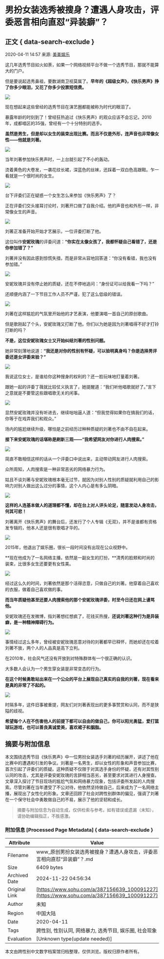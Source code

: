 # 男扮女装选秀被搜身？遭遇人身攻击，评委恶言相向直怼“异装癖”？

## 正文 { data-search-exclude }

2020-04-11 14:57 来源: [美美娱乐](https://www.sohu.com/a/387156639_100091227?spm=smpc.content-abroad.content.1.1732251350508mxJOBCU)

这几年选秀节目如火如荼，如果一个网络视频平台不做一个选秀节目，那就不能算大的门户。

但是要说起选秀鼻祖，要数湖南卫视莫属了。**早年的《超级女声》，《快乐男声》挣了你多少眼泪，又花了你多少投票短信费。**

![](http://5b0988e595225.cdn.sohucs.com/images/20200411/c103eadc9aee473ba29ca153c94d48b1.JPG)

现在想起来这些曾经的选秀节目在演艺圈都能被称为时代的眼泪了。

暴露年龄的时刻到了！曾经狂热追过《快乐男声》的观众应该不会忘记，2010年，成都唱区的35强，曾经有一个十分特别的选手。

**虽然是男生，但是却以女生的装束出现比赛。而且不仅是外形，连声音也非常像女性——他就是刘著。**

![](http://5b0988e595225.cdn.sohucs.com/images/20200411/bedaafbb81894c1880dc036522e60199.JPG)

当年刘著参加快乐男声时，一上台就引起了不小的轰动。

烫着黄色的大卷发，一袭花纹长裙，深蓝色的丝袜，还踩着一双白色高跟鞋。乍一看就是一个很时尚的女生。

![](http://5b0988e595225.cdn.sohucs.com/images/20200411/a516b5bfbf8943e289dbff180bb91fe8.JPG)

台下评委们正在疑惑一个女生怎么来参加《快乐男声》了？

正在评委们交头接耳讨论时，刘著开口做了自我介绍。他的声音也和外形一样，非常像女生的声音。

![](http://5b0988e595225.cdn.sohucs.com/images/20200411/19f1fc9e926a4b66a4cc8db167ec24cf.JPG)

刘著正准备开始开始才艺展示，一位评委打断了他。

这位叫作**安妮玫瑰**的评委问道：**“你实在太像女孩了，我都怀疑自己看错了，还是你参加错了？”**

刘著并没有因此感到惊慌失措，而是非常从容地回答道：“你没有看错，我也没有参加错。”

![](http://5b0988e595225.cdn.sohucs.com/images/20200411/f0378c24063e4487b7132b3dec1e9fe0.JPG)

安妮玫瑰并没有停止她的质疑，还在不停地追问：“身份证可以给我看一下吗？”

还顺便内涵了一下节目工作人员不严谨，犯了这么低级的错误。

![](http://5b0988e595225.cdn.sohucs.com/images/20200411/05257c57d3ea404ea1419fe0b0fe8aa8.JPG)

刘著在这样尴尬的气氛里开始他的才艺表演，他要演唱一首自己的原创歌曲。

但是歌刚起了个头，安妮玫瑰又打断了他。你们以为她是因为刘著唱得不好才打铃打断的吗？

**不是，这位安妮玫瑰女士又开始纠结刘著的性别问题。**

她非常刻薄地说道：**“我还是对你的性别有怀疑，可以验明真身吗？你是选择男评委还是女评委来验？”**

![](http://5b0988e595225.cdn.sohucs.com/images/20200411/729933d6dc544eabb07e662ca1b8edcf.JPG)

我说这位女士，是谁给你这种搜身的权利的？还一脸玩味地打量着刘著。

跟她一起的评委丁薇就比较仗义执言了，她提醒道：“我们听他唱歌就好了。”言下之意就是不要管这些跟唱歌无关的闲事。

![](http://5b0988e595225.cdn.sohucs.com/images/20200411/5100552b112943e9a63313176d8f64ec.JPG)

显然安妮玫瑰并没有听进去，继续咄咄逼人道：“但我觉得如果你在搞我们的话，你等于在戏弄我们和观众。”

场内的尴尬继续升级，哪怕是之前经历过种种质疑的刘著也不由不自在起来。

**接下来安妮玫瑰的话堪称是刷新三观——“我希望网友对你进行人肉搜索。”**

![](http://5b0988e595225.cdn.sohucs.com/images/20200411/ba881b12578e4d5f8d33b1ff5b14ea6a.JPG)

简直不敢相信这样的话从一个评委口中说出来，主动带动网友进行人肉搜索。

众所周知，人肉搜索是一种非常恶劣的网络暴力行为。

姑且不谈刘著与安妮玫瑰根本毫无过节，就因为对别人性别的质疑就利用自己的影响力对别人做出这么过分的事情，这个人内心是有多么阴暗。

![](http://5b0988e595225.cdn.sohucs.com/images/20200411/d8e19fd5241d47d1927f54e48fbbe7e3.png)

**这样的人连基本做人的道理都不懂，却在台上对人评头论足，随意发动人身攻击，何其可悲！**

刘著离开《快乐男声》的舞台后，还发行了个人专辑《无双》，并不是谁都有资格发专辑的，他本人还是很有歌唱才华的。

![](http://5b0988e595225.cdn.sohucs.com/images/20200411/7d51e11056f3462d9897f7311e4a202b.JPG)

2015年，他退出了娱乐圈，很长一段时间没有出现在公众视野中。

**现在他成为了一名网络主播，依然是一副女生的打扮，**清秀的脸颊和时尚的装束，比很多女生还要更有女性美。

![](http://5b0988e595225.cdn.sohucs.com/images/20200411/a6d5eb776b774bbaa8e73b16243db934.png)

经过这么久的时间，刘著依然是那个活得恣意，只做自己的刘著。他穿着自己喜欢的衣服，做着自己喜欢做的事。

**而当年质疑他甚至还要人肉搜索他的那个安妮玫瑰评委，时至今日还在网上谩骂他。**

安妮玫瑰还在发微博，指刘著想红想疯了，花钱买热搜，**还说刘著这种行为是异装癖，是一种精神障碍行为。**

![](http://5b0988e595225.cdn.sohucs.com/images/20200411/bff0961dbe3544d8b2fe4ba5f9a51fd3.JPG)

事情经过这么多年，曾经被安妮玫瑰恶意对待的刘著都早已释怀，而她却还在咬着刘著不放，两个人的人品真是高下立判。

在2010年，社会风气还没有开放到对特殊群体有一个很正确的认识。

大多数人会认为一个男生穿女装是非常变态的行为。

**在这个时候勇敢站出来在一个公众的平台上展现自己真实的自我的刘著，现在看来是真的非常了不起的。**

![](http://5b0988e595225.cdn.sohucs.com/images/20200411/19a89311ec244dbc9b4a71f01b459dd8.png)

时隔多年，这件旧事被重提，网友们对刘著表现出的更多事赞赏和认同，而不是狭隘的歧视。

**希望每个人在不伤害他人的前提下都可以自由的做自己，你可以阳光勇猛，爱打篮球玩游戏，也可以善良真诚爱美，喜欢裙子和胭脂。**

## 摘要与附加信息

<!-- tcd_abstract -->
本文围绕选秀节目《快乐男声》中一位男扮女装选手刘著的经历展开，讲述了他在比赛中的遭遇和引发的争议。刘著是一名男生，却以女性的形象和声音参加比赛，首次引起了评委们的质疑。这种质疑不仅限于对其选手身份的怀疑，还有对其性别认同的攻击，尤其是评委安妮玫瑰的言辞相当恶劣，甚至要求对其进行人身搜查。文章深入探讨了节目现场的尴尬气氛和网络暴力现象，包括评委所发起的人肉搜索。尽管刘著在当年遭受了不公对待，他依然坚持做自己，后来成为了一名网络主播，展现出了女性化的形象。文章还回顾了社会对跨性别群体的偏见，强调了刘著在一个保守社会中勇敢做自己的不易，展示了他的坚韧和成长。
<!-- tcd_abstract_end -->

> 摘要与附加信息为自动生成，仅供检索与参考。如有错误或遗漏（未知），请协助编辑指正，不胜感激。

### 附加信息 [Processed Page Metadata] { data-search-exclude }

| Attribute       | Value                                  |
|-----------------|----------------------------------------|
| Filename        | www_原创男扮女装选秀被搜身？遭遇人身攻击，评委恶言相向直怼“异装癖”？.md                             |
| Size            | 6409 bytes                           |
| Archived Date   | 2024-11-22 04:56:34                             |
| Original Link   | [https://www.sohu.com/a/387156639_100091227](https://www.sohu.com/a/387156639_100091227)                       |
| Author          | 未知                               |
| Region          | 中国大陆                               |
| Date            | 2020-04-11                                 |
| Tags            | 跨性别, 性别认同, 网络暴力, 选秀节目, 娱乐圈, 社会现象                                 |
| Evaluation            | [Unknown type(update needed)]                                 |
<!-- tcd_table_end -->

本文由跨性别中文数字档案馆归档整理，仅供浏览。版权归原作者所有。
